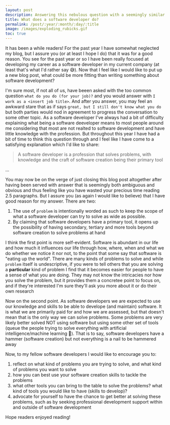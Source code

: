 ```yaml
---
layout: post
description: Answering this nebulous question with a seemingly similar nebulous answer
title: What does a software developer do?
permalink: /post/:year/:month/:day/:title
image: /images/exploding_rubicks.gif
toc: true
---
```


It has been a while readers! For the past year I have somewhat neglected my blog, but I assure you (or at least I hope I do) that it was for a good reason. You see for the past year or so I have been really focused at developing my career as a software developer in my current company (at least that's what I'd rather say :sweat_smile:). Now that I feel like I would like to put up a new blog post, what could be more fitting than writing something about software development?

I'm sure most, if not all of us, have beeen asked with the too common question `what do you do (for your job)?` and you would answer with `I work as a <insert job title>`. And after you answer, you may feel an awkward stare that as if says `great, but I still don't know what you do` but both parties would nod in agreement to progress the conversation to some other topic. As a software developer I've always had a bit of difficulty explaining what being a software deeveloper means to most people around me considering that most are not realted to software development and have little knowledge with the profession. But throughout this year I have had a bit of time to think this question through and I feel like I have come to a satisfying explanation which I'd like to share:

> A software developer is a profession that solves problems, with knowledge and the craft of software creation being their primary tool

...

You may now be on the verge of just closing this blog post altogether after having been served with answer that is seemingly both ambiguous and obvious and thus feeling like you have wasted your precious time reading 2.5 paragraphs. But I assure you (as again I would like to believe) that I have good reason for my answer. There are two:

1. The use of `problem` is intentionally worded as such to keep the scope of what a software developer can try to solve as wide as possible.
2. By claiming that software developers have a primary tool, it opens up the possibility of having secondary, tertiary and more tools beyond software creation to solve problems at hand

I think the first point is more self-evident. Software is abundant in our life and how much it influences our life through how, where, when and what we do whether we notice it nor not, to the point that some say that software is "eating up the world". There are many kinds of problems to solve and while `problem` itself is undescriptive, if you were to tell others that you are solving a **particular** kind of problem I find that it becomes easier for people to have a sense of what you are doing. They may not know the intricacies nor how you solve the problem, but it provides them a concretee point to focus on, and if they're interested I'm sure they'll ask you more about it or do their own research

Now on the second point. As software developers we are expected to use our knowledge and skills to be able to develope (and maintain) software. It is what we are primarily paid for and how we are assessed, but that doesn't mean that is the only way we can solve problems. Some problems are very likely better solved NOT using software but using some other set of tools (queue the people trying to solve everything with artificial intelligence/machine learning :see_no_evil:). That is to say, software developers have a hammer (software creation) but not everything is a nail to be hammered away

Now, to my fellow software developers I would like to encourage you to:

1. reflect on what kind of problems you are trying to solve, and what kind of problems you want to solve
2. how you can best use your software creation skills to tackle the problems
3. what other tools you can bring to the table to solve the problems? what kind of tools you would like to have (skills to develop)?
4. advocate for yourself to have the chance to get better at solving these problems, such as by seeking professional development support within and outside of software development

Hope readers enjoyed reading!
